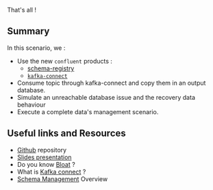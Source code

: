 That's all !

## Summary

In this scenario, we :

* Use the new `confluent` products :
  * [schema-registry](https://docs.confluent.io/platform/current/schema-registry/index.html)
  * [`kafka-connect`](https://docs.confluent.io/platform/current/connect/index.html)
* Consume topic through kafka-connect and copy them in an output database.
* Simulate an unreachable database issue and the recovery data behaviour
* Execute a complete data's management scenario.

## Useful links and Resources

* [Github](https://github.com/adriens/presentation-kafka-connect) repository
* [Slides presentation](https://adriens.github.io/presentation-kafka-connect/)
* Do you know [Bloat](https://www.katacoda.com/glialabs/courses/postgresql/purge-partitions) ?
* What is [Kafka connect](https://docs.confluent.io/platform/current/connect/index.html) ?
* [Schema Management](https://docs.confluent.io/platform/current/schema-registry/index.html) Overview
